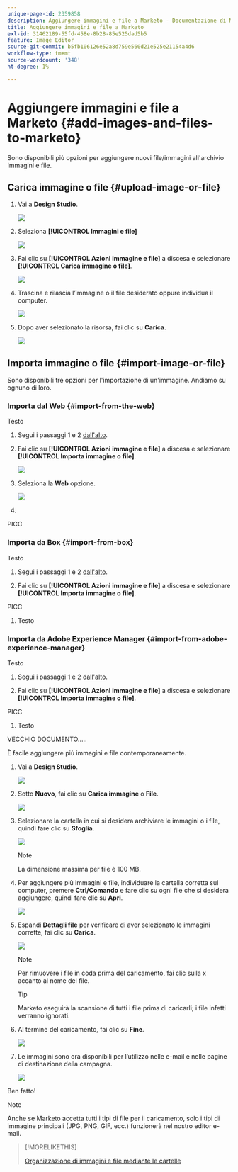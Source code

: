 ```yaml
---
unique-page-id: 2359858
description: Aggiungere immagini e file a Marketo - Documentazione di Marketo - Documentazione del prodotto
title: Aggiungere immagini e file a Marketo
exl-id: 31462189-55fd-458e-8b28-85e525dad5b5
feature: Image Editor
source-git-commit: b5fb106126e52a8d759e560d21e525e21154a4d6
workflow-type: tm+mt
source-wordcount: '348'
ht-degree: 1%

---
```


# Aggiungere immagini e file a Marketo {#add-images-and-files-to-marketo}

Sono disponibili più opzioni per aggiungere nuovi file/immagini all&#39;archivio Immagini e file.

## Carica immagine o file {#upload-image-or-file}

1. Vai a **Design Studio**.

   ![](assets/add-images-and-files-to-marketo-1.png)

1. Seleziona **[!UICONTROL Immagini e file]**

   ![](assets/add-images-and-files-to-marketo-2.png)

1. Fai clic su **[!UICONTROL Azioni immagine e file]** a discesa e selezionare **[!UICONTROL Carica immagine o file]**.

   ![](assets/add-images-and-files-to-marketo-3.png)

1. Trascina e rilascia l’immagine o il file desiderato oppure individua il computer.

   ![](assets/add-images-and-files-to-marketo-4.png)

1. Dopo aver selezionato la risorsa, fai clic su **Carica**.

   ![](assets/add-images-and-files-to-marketo-5.png)

## Importa immagine o file {#import-image-or-file}

Sono disponibili tre opzioni per l&#39;importazione di un&#39;immagine. Andiamo su ognuno di loro.

### Importa dal Web {#import-from-the-web}

Testo

1. Segui i passaggi 1 e 2 [dall&#39;alto](#upload-image-or-file).

1. Fai clic su **[!UICONTROL Azioni immagine e file]** a discesa e selezionare **[!UICONTROL Importa immagine o file]**.

   ![](assets/add-images-and-files-to-marketo-6.png)

1. Seleziona la **Web** opzione.

   ![](assets/add-images-and-files-to-marketo-7.png)

1. 

PICC

### Importa da Box {#import-from-box}

Testo

1. Segui i passaggi 1 e 2 [dall&#39;alto](#upload-image-or-file).

1. Fai clic su **[!UICONTROL Azioni immagine e file]** a discesa e selezionare **[!UICONTROL Importa immagine o file]**.

PICC

1. Testo

### Importa da Adobe Experience Manager {#import-from-adobe-experience-manager}

Testo

1. Segui i passaggi 1 e 2 [dall&#39;alto](#upload-image-or-file).

1. Fai clic su **[!UICONTROL Azioni immagine e file]** a discesa e selezionare **[!UICONTROL Importa immagine o file]**.

PICC

1. Testo








VECCHIO DOCUMENTO.....

È facile aggiungere più immagini e file contemporaneamente.

1. Vai a **Design Studio**.

   ![](assets/designstudio.png)

1. Sotto **Nuovo**, fai clic su **Carica immagine** o **File**.

   ![](assets/image2014-9-15-18-3a5-3a33.png)

1. Selezionare la cartella in cui si desidera archiviare le immagini o i file, quindi fare clic su **Sfoglia**.

   ![](assets/image2014-9-15-18-3a6-3a21.png)

   >[!NOTE]
   >
   >La dimensione massima per file è 100 MB.

1. Per aggiungere più immagini e file, individuare la cartella corretta sul computer, premere **Ctrl/Comando** e fare clic su ogni file che si desidera aggiungere, quindi fare clic su **Apri**.

   ![](assets/image2014-9-15-18-3a6-3a58.png)

1. Espandi **Dettagli file** per verificare di aver selezionato le immagini corrette, fai clic su **Carica**.

   ![](assets/image2014-9-15-18-3a7-3a22.png)

   >[!NOTE]
   >
   >Per rimuovere i file in coda prima del caricamento, fai clic sulla x accanto al nome del file.

   >[!TIP]
   >
   >Marketo eseguirà la scansione di tutti i file prima di caricarli; i file infetti verranno ignorati.

1. Al termine del caricamento, fai clic su **Fine**.

   ![](assets/image2014-9-15-18-3a8-3a34.png)

1. Le immagini sono ora disponibili per l’utilizzo nelle e-mail e nelle pagine di destinazione della campagna.

   ![](assets/image2014-9-15-18-3a8-3a45.png)

Ben fatto!

>[!NOTE]
>
>Anche se Marketo accetta tutti i tipi di file per il caricamento, solo i tipi di immagine principali (JPG, PNG, GIF, ecc.) funzionerà nel nostro editor e-mail.

>[!MORELIKETHIS]
>
>[Organizzazione di immagini e file mediante le cartelle](/help/marketo/product-docs/demand-generation/images-and-files/organize-your-images-and-files-using-folders.md)
